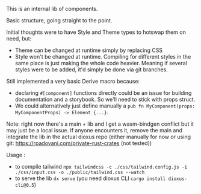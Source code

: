 This is an internal lib of components.

Basic structure, going straight to the point.

Initial thoughts were to have Style and Theme types to hotswap them on need, but:
- Theme can be changed at runtime simply by replacing CSS
- Style won't be changed at runtime. Compiling for different styles in the same place is just making the whole code heavier.
Meaning if several styles were to be added, it'd simply be done via git branches.

Still implemented a very basic Derive macro because:
- declaring `#[component]` functions directly could be an issue for building documentation and a storybook. So we'll need to stick with props struct.
- We could alternatively just define manually a `pub fn MyComponent(props: MyComponentProps) -> Element {...}`.

Note: right now there's a main + lib and I get a wasm-bindgen conflict but it may just be a local issue. If anyone encounters it, remove the main and integrate the lib in the actual dioxus repo (either manually for now or using git: https://rpadovani.com/private-rust-crates (not tested))



Usage : 

- to compile tailwind `npx tailwindcss -c ./css/tailwind.config.js -i ./css/input.css -o ./public/tailwind.css --watch`
- to serve the lib `dx serve` (you need dioxus CLI `cargo install dioxus-cli@0.5`)